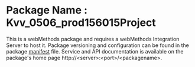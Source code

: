 # Package Name : Kvv_0506_prod156015Project
This is a webMethods package and requires a webMethods Integration Server to host it. Package versioning and configuration can be found in the package [manifest](./Kvv_0506_prod156015Project/manifest.v3) file. Service and API documentation is available on the package's home page http://&lt;server&gt;:&lt;port&gt;/&lt;packagename>.